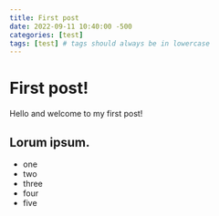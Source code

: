```yaml
---
title: First post
date: 2022-09-11 10:40:00 -500
categories: [test]
tags: [test] # tags should always be in lowercase
---
```


# First post!  

Hello and welcome to my first post!

## Lorum ipsum.

* one
* two
* three
* four
* five
